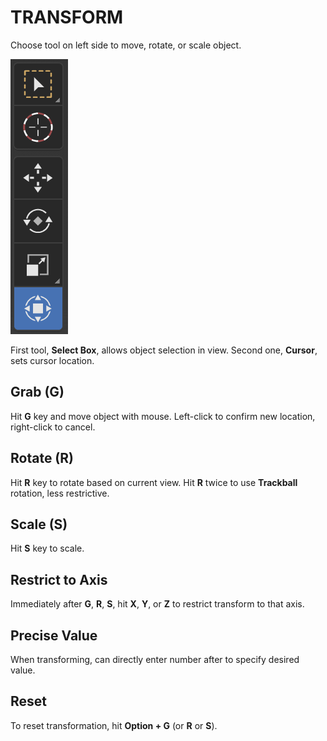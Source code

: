 # TRANSFORM

Choose tool on left side to move, rotate, or scale object.

![Transform](/assets/transform.png)

First tool, **Select Box**, allows object selection in view. Second one, **Cursor**, sets cursor location.

## Grab (G)

Hit **G** key and move object with mouse. Left-click to confirm new location, right-click to cancel.

## Rotate (R)

Hit **R** key to rotate based on current view. Hit **R** twice to use **Trackball** rotation, less restrictive.

## Scale (S)

Hit **S** key to scale.

## Restrict to Axis

Immediately after **G**, **R**, **S**, hit **X**, **Y**, or **Z** to restrict transform to that axis.

## Precise Value

When transforming, can directly enter number after to specify desired value.

## Reset

To reset transformation, hit **Option + G** (or **R** or **S**).
